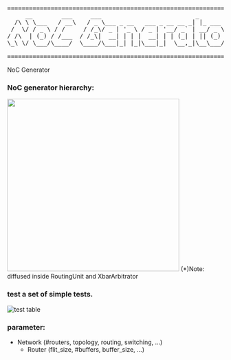 <pre>
==============================================================================
     __        ___     ___                          _             
  /\ \ \___   / __\   / _ \___ _ __   ___ _ __ __ _| |_ ___  _ __ 
 /  \/ / _ \ / /     / /_\/ _ | '_ \ / _ | '__/ _` | __/ _ \| '__|
/ /\  | (_) / /___  / /_\|  __| | | |  __| | | (_| | || (_) | |   
\_\ \/ \___/\____/  \____/\___|_| |_|\___|_|  \__,_|\__\___/|_|   
                                                                  
==============================================================================
</pre>
NoC Generator

### NoC generator hierarchy:
<img src="https://github.com/cornell-brg/wiki/blob/master/members/ct535/notes/hierarchy.png" width="400">
(*)Note: diffused inside RoutingUnit and XbarArbitrator

### test a set of simple tests.
![test table](https://github.com/cornell-brg/wiki/blob/master/members/ct535/notes/test.png)


### parameter:

- Network (#routers, topology, routing, switching, ...)
    - Router (flit_size, #buffers, buffer_size, ...)
